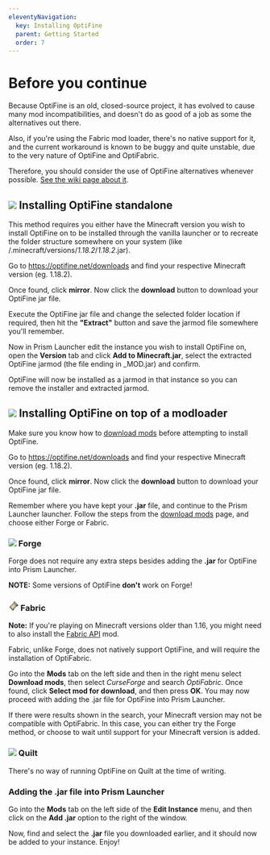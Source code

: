 ```yaml
---
eleventyNavigation:
  key: Installing OptiFine
  parent: Getting Started
  order: 7
---
```

# Before you continue

Because OptiFine is an old, closed-source project, it has evolved to cause many mod incompatibilities, and doesn't do as good of a job as some the alternatives out there.

Also, if you're using the Fabric mod loader, there's no native support for it, and the current workaround is known to be buggy and quite unstable, due to the very nature of OptiFine and OptiFabric.

Therefore, you should consider the use of OptiFine alternatives whenever possible. [See the wiki page about it](../install-of-alternatives).

## <img src="https://www.optifine.net/favicon.ico" height="20" /> Installing OptiFine standalone

This method requires you either have the Minecraft version you wish to install OptiFine on to be installed through the vanilla launcher or to recreate the folder structure somewhere on your system (like /.minecraft/versions/*1.18.2*/*1.18.2*.jar).

Go to <https://optifine.net/downloads> and find your respective Minecraft version (eg. 1.18.2).

Once found, click **mirror**. Now click the **download** button to download your OptiFine jar file.

Execute the OptiFine jar file and change the selected folder location if required, then hit the **"Extract"** button and save the jarmod file somewhere you'll remember.

Now in Prism Launcher edit the instance you wish to install OptiFine on, open the **Version** tab and click **Add to Minecraft.jar**, select the extracted OptiFine jarmod (the file ending in \_MOD.jar) and confirm.

OptiFine will now be installed as a jarmod in that instance so you can remove the installer and extracted jarmod.

## <img src="https://www.optifine.net/favicon.ico" height="20" /> Installing OptiFine on top of a modloader

Make sure you know how to [download mods](../download-mods) before attempting to install OptiFine.

Go to <https://optifine.net/downloads> and find your respective Minecraft version (eg. 1.18.2).

Once found, click **mirror**. Now click the **download** button to download your OptiFine jar file.

Remember where you have kept your **.jar** file, and continue to the Prism Launcher launcher. Follow the steps from the [download mods](../download-mods) page, and choose either Forge or Fabric.

### <img src="https://avatars0.githubusercontent.com/u/1390178?s=400&v=4" height="20"> Forge

Forge does not require any extra steps besides adding the **.jar** for OptiFine into Prism Launcher.

**NOTE:** Some versions of OptiFine **don't** work on Forge!

### <img src="https://raw.githubusercontent.com/FabricMC/community/main/media/unascribed/png/fabric.png" height="20"> Fabric

**Note:** If you're playing on Minecraft versions older than 1.16, you might need to also install the [Fabric API](../download-mods/#fabric) mod.

Fabric, unlike Forge, does not natively support OptiFine, and will require the installation of OptiFabric.

Go into the **Mods** tab on the left side and then in the right menu select **Download mods**, then select *CurseForge* and search *OptiFabric*. Once found, click **Select mod for download**, and then press **OK**. You may now proceed with adding the .jar file for OptiFine into Prism Launcher.

If there were results shown in the search, your Minecraft version may not be compatible with OptiFabric. In this case, you can either try the Forge method, or choose to wait until support for your Minecraft version is added.

### <img src="https://raw.githubusercontent.com/QuiltMC/art/master/brand/svg/quilt_logo_dark.svg" height="20"> Quilt

There's no way of running OptiFine on Quilt at the time of writing.

### Adding the .jar file into Prism Launcher

Go into the **Mods** tab on the left side of the **Edit Instance** menu, and then click on the **Add .jar** option to the right of the window.

Now, find and select the **.jar** file you downloaded earlier, and it should now be added to your instance. Enjoy!
